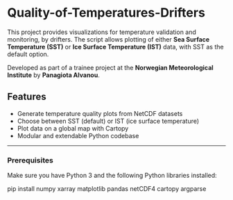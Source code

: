 # Quality-of-Temperatures-Drifters

This project provides visualizations for temperature validation and monitoring, by drifters. The script allows plotting of either **Sea Surface Temperature (SST)** or **Ice Surface Temperature (IST)** data, with SST as the default option.

Developed as part of a trainee project at the **Norwegian Meteorological Institute** by **Panagiota Alvanou**.

## Features

- Generate temperature quality plots from NetCDF datasets
- Choose between SST (default) or IST (ice surface temperature)
- Plot data on a global map with Cartopy
- Modular and extendable Python codebase

---

### Prerequisites

Make sure you have Python 3 and the following Python libraries installed:

pip install numpy xarray matplotlib pandas netCDF4 cartopy argparse

